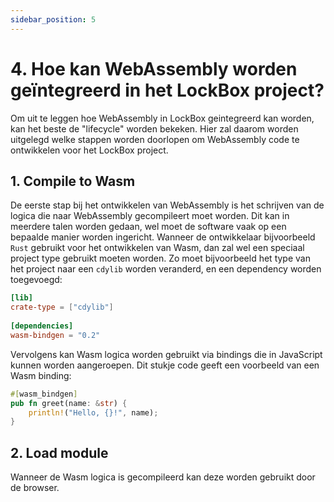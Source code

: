 ```yaml
---
sidebar_position: 5
---
```

# 4. Hoe kan WebAssembly worden geïntegreerd in het LockBox project?

Om uit te leggen hoe WebAssembly in LockBox geintegreerd kan worden, kan het beste de  "lifecycle" worden bekeken. Hier zal daarom worden uitgelegd welke stappen worden doorlopen om WebAssembly code te ontwikkelen voor het LockBox project. 

## 1. Compile to Wasm
De eerste stap bij het ontwikkelen van WebAssembly is het schrijven van de logica die naar WebAssembly gecompileert moet worden. Dit kan in meerdere talen worden gedaan, wel moet de software vaak op een bepaalde manier worden ingericht. Wanneer de ontwikkelaar bijvoorbeeld `Rust` gebruikt voor het ontwikkelen van Wasm, dan zal wel een speciaal project type gebruikt moeten worden. Zo moet bijvoorbeeld het type van het project naar een `cdylib` worden veranderd, en een dependency worden toegevoegd: 
```toml
[lib]  
crate-type = ["cdylib"]  
  
[dependencies]  
wasm-bindgen = "0.2"
```

Vervolgens kan Wasm logica worden gebruikt via bindings die in JavaScript kunnen worden aangeroepen. Dit stukje code geeft een voorbeeld van een Wasm binding:
```rust
#[wasm_bindgen]  
pub fn greet(name: &str) {  
    println!("Hello, {}!", name);
}
```

## 2. Load module
Wanneer de Wasm logica is gecompileerd kan deze worden gebruikt door de browser. 